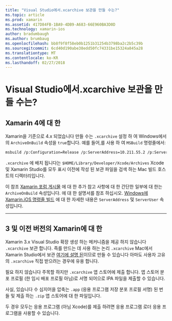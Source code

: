 ```yaml
---
title: "Visual Studio에서.xcarchive 보관을 만들 수는?"
ms.topic: article
ms.prod: xamarin
ms.assetid: 417D84FB-1BA9-4DB9-A683-66E960BA3D0D
ms.technology: xamarin-ios
author: bradumbaugh
ms.author: brumbaug
ms.openlocfilehash: bb8f9f8f58eb0b1251b31254b3798ba2c2b5c39b
ms.sourcegitcommit: 6cd40d190abe38edd50fc74331be15324a845a28
ms.translationtype: MT
ms.contentlocale: ko-KR
ms.lasthandoff: 02/27/2018
---
```

# <a name="is-it-possible-to-create-a-xcarchive-archive-from-visual-studio"></a>Visual Studio에서.xcarchive 보관을 만들 수는?

## <a name="for-xamarin-4"></a>Xamarin 4에 대 한

Xamarin을 기준으로 4.x 되었습니다 만들 수는 `.xcarchive` 설정 하 여 Windows에서의 `ArchiveOnBuild` 속성을 `true`합니다. 예를 들어,를 사용 하 여 `MSBuild` 명령줄에서:

```bash
msbuild /p:Configuration=Release /p:ServerAddress=10.211.55.2 /p:ServerUser=xamUser /p:Platform=iPhone /p:ArchiveOnBuild=true /t:"Build" MyProject.csproj
```

`.xcarchive` 에 배치 됩니다는 `$HOME/Library/Developer/Xcode/Archives` Xcode 및 Xamarin Studio를 모두 표시 이전에 작성 된 보관 파일을 검색 하는 Mac 빌드 호스트의 디렉터리입니다.

이 참조 [Xamarin 포럼 게시물](https://forums.xamarin.com/discussion/comment/156635/#Comment_156635) 에 대 한 추가 참고 사항에 대 한 간단한 일부에 대 한는 `ArchiveOnBuild` 속성입니다. 에 대 한 설명서를 참조 하십시오. [Windows에 Xamarin.iOS 명령줄 빌드](~/ios/get-started/installation/windows/connecting-to-mac/index.md) 에 대 한 자세한 내용은 `ServerAddress` 및 `ServerUser` 속성입니다.

* * *

## <a name="for-xamarin-3-and-earlier"></a>3 및 이전 버전의 Xamarin에 대 한

Xamarin 3.x Visual Studio 확장 생성 하는 메커니즘을 제공 하지 않습니다 `.xcarchive` 보관 합니다. 즉를 만드는 데 사용 하는 논리 `.xcarchive` Mac에서 Xamarin Studio에서 보관 [여기에 설명 된](https://bugzilla.xamarin.com/show_bug.cgi?id=35#c5)이므로 만들 수 있습니다 아마도 사용자 고유의 `.xcarchive` 직접 받으려는 경우에 유용 합니다.

필요 하지 않습니다 주목할 하지만 `.xcarchive` 앱 스토어에 제출 합니다. 앱 스토어 분포 프로필 (한 임시 배포 프로필 아님)로 서명 되어으로 IPA 파일을 제출할 수 있습니다.

사실, 있습니다 수 심지어을 압축는 `.app` (응용 프로그램 저장 분포 프로필 서명) 된 번들 및 제출 하는 `.zip` 앱 스토어에 대 한 파일입니다.

두 경우 모두는 응용 프로그램 (아님 Xcode)를 제출 하려면 응용 프로그램 로더 응용 프로그램을 사용할 수 있습니다.

